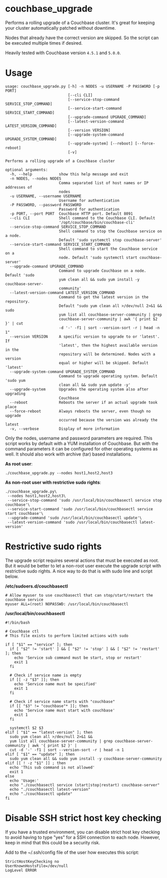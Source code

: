 # couchbase_upgrade

Performs a rolling upgrade of a Couchbase cluster. It's great for keeping your cluster automatically
patched without downtime.

Nodes that already have the correct version are skipped. So the script can be executed multiple times if desired. 

Heavily tested with Couchbase version `4.5.1` and `5.0.0`.

# Usage

    usage: couchbase_upgrade.py [-h] -n NODES -u USERNAME -P PASSWORD [-p PORT]
                                [--cli CLI]
                                [--service-stop-command SERVICE_STOP_COMMAND]
                                [--service-start-command SERVICE_START_COMMAND]
                                [--upgrade-command UPGRADE_COMMAND]
                                [--latest-version-command LATEST_VERSION_COMMAND]
                                [--version VERSION]
                                [--upgrade-system-command UPGRADE_SYSTEM_COMMAND]
                                [--upgrade-system] [--reboot] [--force-reboot]
                                [-v]
    
    Performs a rolling upgrade of a Couchbase cluster
    
    optional arguments:
      -h, --help            show this help message and exit
      -n NODES, --nodes NODES
                            Comma separated list of host names or IP addresses of
                            nodes
      -u USERNAME, --username USERNAME
                            Username for authentication
      -P PASSWORD, --password PASSWORD
                            Password for authentication
      -p PORT, --port PORT  Couchbase HTTP port. Default 8091
      --cli CLI             Shell command to the Couchbase CLI. Default
                            '/opt/couchbase/bin/couchbase-cli'
      --service-stop-command SERVICE_STOP_COMMAND
                            Shell command to stop the Couchbase service on a node.
                            Default 'sudo systemctl stop couchbase-server'
      --service-start-command SERVICE_START_COMMAND
                            Shell command to start the Couchbase service on a
                            node. Default 'sudo systemctl start couchbase-server'
      --upgrade-command UPGRADE_COMMAND
                            Command to upgrade Couchbase on a node. Default 'sudo
                            yum clean all && sudo yum install -y couchbase-server-
                            community'
      --latest-version-command LATEST_VERSION_COMMAND
                            Command to get the latest version in the repository.
                            Default "sudo yum clean all >/dev/null 2>&1 && sudo
                            yum list all couchbase-server-community | grep
                            couchbase-server-community | awk '{ print $2 }' | cut
                            -d '-' -f1 | sort --version-sort -r | head -n 1"
      --version VERSION     A specific version to upgrade to or 'latest'. If
                            'latest', then the highest available version in the
                            repository will be determined. Nodes with a version
                            equal or higher will be skipped. Default 'latest'
      --upgrade-system-command UPGRADE_SYSTEM_COMMAND
                            Command to upgrade operating system. Default 'sudo yum
                            clean all && sudo yum update -y'
      --upgrade-system      Upgrades the operating system also after upgrading
                            Couchbase
      --reboot              Reboots the server if an actual upgrade took place
      --force-reboot        Always reboots the server, even though no upgrade
                            occurred because the version was already the latest
      -v, --verbose         Display of more information

Only the nodes, username and password parameters are required. This script works by default with
a YUM installation of Couchbase. But with the command parameters it can be configured for other
operating systems as well. It should also work with archive (tar) based installations.

**As root user**:

    ./couchbase_upgrade.py --nodes host1,host2,host3
                
**As non-root user with restrictive sudo rights**:

    ./couchbase_upgrade.py\
     --nodes host1,host2,host3\
     --service-stop-command 'sudo /usr/local/bin/couchbasectl service stop couchbase'\
     --service-start-command 'sudo /usr/local/bin/couchbasectl service start couchbase'\
     --upgrade-command 'sudo /usr/local/bin/couchbasectl update'\
     --latest-version-command 'sudo /usr/local/bin/couchbasectl latest-version'

# Restrictive sudo rights

The upgrade script requires several actions that must be executed as root. But it would be
better to let a non-root user execute the upgrade script with restrictive sudo rights. A nice way
to do that is with sudo line and script below. 

**/etc/sudoers.d/couchbasectl**

    # Allow myuser to use couchbasectl that can stop/start/restart the couchbase service
    myuser ALL=(root) NOPASSWD: /usr/local/bin/couchbasectl

**/usr/local/bin/couchbasectl**

    #!/bin/bash
    
    # Couchbase ctl
    # This file exists to perform limited actions with sudo
    
    if [ "$1" == "service" ]; then
      if [ "$2" != 'start' ] && [ "$2" != 'stop' ] && [ "$2" != 'restart' ]; then
        echo 'Service sub command must be start, stop or restart'
        exit 1
      fi
    
      # Check if service name is empty
      if [[ -z "$3" ]]; then
        echo 'Service name must be specified'
        exit 1
      fi
    
      # Check if service name starts with "couchbase"
      if [[ "$3" != "couchbase"* ]]; then
        echo 'Service name must start with couchbase'
        exit 1
      fi
    
      systemctl $2 $3
    elif [ "$1" == "latest-version" ]; then
      sudo yum clean all >/dev/null 2>&1 &&
      yum list all couchbase-server-community | grep couchbase-server-community | awk '{ print $2 }' |
      cut -d '-' -f1 | sort --version-sort -r | head -n 1
    elif [ "$1" == "update" ]; then
      sudo yum clean all && sudo yum install -y couchbase-server-community
    elif [[ ! -z "$1" ]] ; then
      echo 'This sub command is not allowed'
      exit 1
    else
      echo 'Usage:'
      echo "./couchbasectl service (start|stop|restart) couchbase-server"
      echo "./couchbasectl latest-version"
      echo "./couchbasectl update"
    fi

# Disable SSH strict host key checking

If you have a trusted environment, you can disable strict host key checking to avoid having to type "yes"
for a SSH connection to each node. However, keep in mind that this could be a security risk.

Add to the ~/.ssh/config file of the user how executes this script:

    StrictHostKeyChecking no
    UserKnownHostsFile=/dev/null
    LogLevel ERROR
